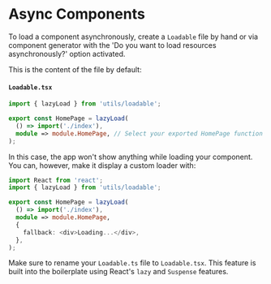 # Async Components

To load a component asynchronously, create a `Loadable` file by hand or via component generator with the 'Do you want to load resources asynchronously?' option activated.

This is the content of the file by default:

#### `Loadable.tsx`

```ts
import { lazyLoad } from 'utils/loadable';

export const HomePage = lazyLoad(
  () => import('./index'),
  module => module.HomePage, // Select your exported HomePage function for lazy loading
);
```

In this case, the app won't show anything while loading your component. You can, however, make it display a custom loader with:

```ts
import React from 'react';
import { lazyLoad } from 'utils/loadable';

export const HomePage = lazyLoad(
  () => import('./index'),
  module => module.HomePage,
  {
    fallback: <div>Loading...</div>,
  },
);
```

Make sure to rename your `Loadable.ts` file to `Loadable.tsx`.
This feature is built into the boilerplate using React's `lazy` and `Suspense` features.
